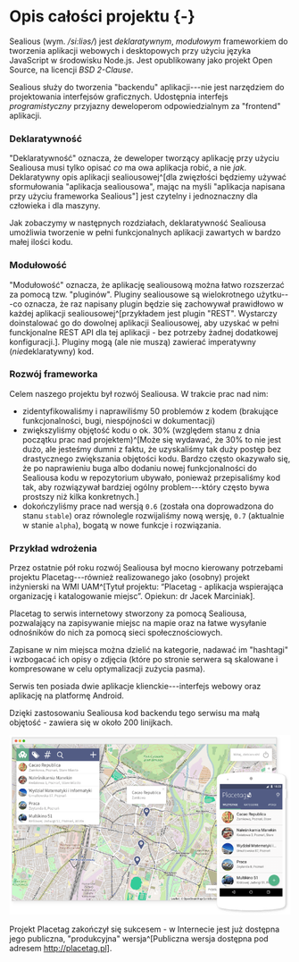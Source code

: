 # Opis całości projektu {-}

Sealious (wym. */si\:liəs/*) jest *deklaratywnym*, *modułowym* frameworkiem do tworzenia aplikacji webowych i desktopowych przy użyciu języka JavaScript w środowisku Node.js. Jest opublikowany jako projekt Open Source, na licencji *BSD 2-Clause*.

Sealious służy do tworzenia "backendu" aplikacji---nie jest narzędziem do projektowania interfejsów graficznych. Udostępnia interfejs *programistyczny* przyjazny deweloperom odpowiedzialnym za "frontend" aplikacji. 

### Deklaratywność

"Deklaratywność" oznacza, że deweloper tworzący aplikację przy użyciu Sealiousa musi tylko opisać *co* ma owa aplikacja robić, a nie *jak*. Deklaratywny opis aplikacji sealiousowej^[dla zwięzłości będziemy używać sformułowania "aplikacja sealiousowa", mając na myśli "aplikacja napisana przy użyciu frameworka Sealious"] jest czytelny i jednoznaczny dla człowieka i dla maszyny.

Jak zobaczymy w następnych rozdziałach, deklaratywność Sealiousa umożliwia tworzenie w pełni funkcjonalnych aplikacji zawartych w bardzo małej ilości kodu.

### Modułowość

"Modułowość" oznacza, że aplikację sealiousową można łatwo rozszerzać za pomocą tzw. "pluginów". Pluginy sealiousowe są wielokrotnego użytku---co oznacza, że raz napisany plugin będzie się zachowywał prawidłowo w każdej aplikacji sealiousowej^[przykładem jest plugin "REST". Wystarczy doinstalować go do dowolnej aplikacji Sealiousowej, aby uzyskać w pełni funckjonalne REST API dla tej aplikacji - bez potrzeby żadnej dodatkowej konfiguracji.]. Pluginy mogą (ale nie muszą) zawierać imperatywny (*nie*deklaratywny) kod.

### Rozwój frameworka

Celem naszego projektu był rozwój Sealiousa. W trakcie prac nad nim:

* zidentyfikowaliśmy i naprawiliśmy 50 problemów z kodem (brakujące funkcjonalności, bugi, niespójności w dokumentacji)
* zwiększyliśmy objętość kodu o ok. 30% (względem stanu z dnia początku prac nad projektem)^[Może się wydawać, że 30% to nie jest dużo, ale jesteśmy dumni z faktu, że uzyskaliśmy tak duży postęp bez drastycznego zwiększania objętości kodu. Bardzo często okazywało się, że po naprawieniu buga albo dodaniu nowej funkcjonalności do Sealiousa kodu w repozytorium ubywało, ponieważ przepisaliśmy kod tak, aby rozwiązywał bardziej ogólny problem---który często bywa prostszy niż kilka konkretnych.]
* dokończyliśmy prace nad wersją `0.6` (została ona doprowadzona do stanu `stable`) oraz równolegle rozwijaliśmy nową wersję, `0.7` (aktualnie w stanie `alpha`), bogatą w nowe funkcje i rozwiązania. 

### Przykład wdrożenia

Przez ostatnie pół roku rozwój Sealiousa był mocno kierowany potrzebami projektu Placetag---również realizowanego jako (osobny) projekt inżynierski na WMI UAM^[Tytuł projektu: “Placetag - aplikacja wspierająca organizację i katalogowanie miejsc”. Opiekun: dr Jacek Marciniak].

Placetag to serwis internetowy stworzony za pomocą Sealiousa, pozwalający na zapisywanie miejsc na mapie oraz na łatwe wysyłanie odnośników do nich za pomocą sieci społecznościowych.

Zapisane w nim miejsca można dzielić na kategorie, nadawać im "hashtagi" i wzbogacać ich opisy o zdjęcia (które po stronie serwera są skalowane i kompresowane w celu optymalizacji zużycia pasma).

Serwis ten posiada dwie aplikacje klienckie---interfejs webowy oraz aplikację na platformę Android. 

Dzięki zastosowaniu Sealiousa kod backendu tego serwisu ma małą objętość -  zawiera się w około 200 linijkach. 

![Dwa interfejsy aplikacji Placetag - webowy i na platformę Android. Obydwa komunikują się z interfejsem programistycznym tworzonym przez Sealiousa.](./media/placetag.png)

Projekt Placetag zakończył się sukcesem - w Internecie jest już dostępna jego publiczna, "produkcyjna" wersja^[Publiczna wersja dostępna pod adresem http://placetag.pl]. 


